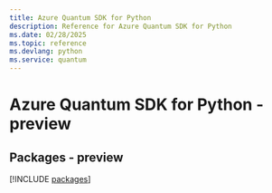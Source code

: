 ```yaml
---
title: Azure Quantum SDK for Python
description: Reference for Azure Quantum SDK for Python
ms.date: 02/28/2025
ms.topic: reference
ms.devlang: python
ms.service: quantum
---
```

# Azure Quantum SDK for Python - preview
## Packages - preview
[!INCLUDE [packages](quantum-index.md)]